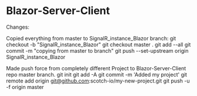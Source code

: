 # Blazor-Server-Client

Changes:

Copied everything from master to SignalR_instance_Blazor branch:
git checkout -b "SignalR_instance_Blazor"
git checkout master .
git add --all
git commit -m "copying from master to branch"
git push --set-upstream origin SignalR_instance_Blazor


Made push force from completely different Project to Blazor-Server-Client repo master branch.
git init
git add -A
git commit -m 'Added my project'
git remote add origin git@github.com:scotch-io/my-new-project.git
git push -u -f origin master
